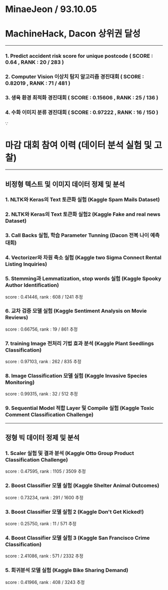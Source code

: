 # MinaeJeon / 93.10.05 #

# MachineHack, Dacon 상위권 달성

------------------------

###   1. Predict accident risk score for unique postcode ( SCORE : 0.64 , RANK : 20 / 283 )
  
###   2. Computer Vision 이상치 탐지 알고리즘 경진대회 ( SCORE : 0.82019 , RANK : 71 / 481 )
  
###   3. 생육 환경 최적화 경진대회 ( SCORE : 0.15606 , RANK : 25 / 136 )

###   4. 수화 이미지 분류 경진대회 ( SCORE : 0.97222 , RANK : 16 / 150 )
∵

# 마감 대회 참여 이력 (데이터 분석 실험 및 고찰) 

------------------

##  비정형 텍스트 및 이미지 데이터 정제 및 분석
  
### 1. NLTK와 Keras의 Text 토큰화 실험 (Kaggle Spam Mails Dataset)
   
### 2. NLTK와 Keras의 Text 토큰화 실험2 (Kaggle Fake and real news Dataset)
   
### 3. Call Backs 실험, 학습 Parameter Tunning (Dacon 전복 나이 예측 대회)
   
### 4. Vectorizer와 차원 축소 실험 (Kaggle two Sigma Connect Rental Listing Inquiries)
   
### 5. Stemming과 Lemmatization, stop words 실험 (Kaggle Spooky Author Identification)
score : 0.41446, rank : 608 / 1241 추정
   
### 6. 교차 검증 모델 실험 (Kaggle Sentiment Analysis on Movie Reviews)                   
score : 0.66756, rank : 19 / 861 추정
   
### 7. training Image 전처리 기법 효과 분석 (Kaggle Plant Seedlings Classification)       
score : 0.97103, rank : 262 / 835 추정
   
### 8. Image Classification 모델 실험 (Kaggle Invasive Species Monitoring)                
score : 0.99315, rank : 32 / 512 추정
   
### 9.  Sequential Model 적합 Layer 및 Compile 실험 (Kaggle Toxic Comment Classification Challenge)

------------

##  정형 빅 데이터 정제 및 분석

### 1. Scaler 실험 및 결과 분석 (Kaggle Otto Group Product Classification Challenge)     
score : 0.47595, rank : 1105 / 3509 추정
   
### 2. Boost Classifier 모델 실험 (Kaggle Shelter Animal Outcomes)                       
score : 0.73234, rank : 291 / 1600 추정
   
### 3. Boost Classifier 모델 실험 2 (Kaggle Don't Get Kicked!)                           
score : 0.25750, rank : 11 / 571 추정
   
### 4. Boost Classifier 모델 실험 3 (Kaggle San Francisco Crime Classification)          
score : 2.41086, rank : 571 / 2332 추정
   
### 5. 회귀분석 모델 실험 (Kaggle Bike Sharing Demand)                                  
score : 0.41966, rank : 408 / 3243 추정
